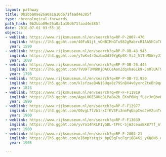 ```yaml
---
layout: pathway
title: 0b2bba09e26a0a1a10d671faad4e385f
type: chronological-forwards
path_hash: 0b2bba09e26a0a1a10d671faad4e385f
date: 2018-07-01 03:55:18
objects:
- weblink: https://www.rijksmuseum.nl/en/search?q=RP-P-2007-476
  imglink: https://lh5.ggpht.com/40FuN1jt_vONBIMhGTu98JgMabrcRIAA5hCoTQe6pjn_pn7hapUVlU0P_9qCtqODKwdItgBJHWZ8yUMdJrRQuOlzwW8=s200
  year: 1590
- weblink: https://www.rijksmuseum.nl/en/search?q=RP-P-OB-48.945
  imglink: https://lh3.ggpht.com/y7wKv4rDxzLmGd39YgKp0X-ViJ_51TnMOWryJ3HyqBY2C93-gtg7zluDY3iknIXNjnr0pIEJuB0BxAY8X0CB2DRgHg=s200
  year: 1688
- weblink: https://www.rijksmuseum.nl/en/search?q=RP-P-OB-26.445
  imglink: https://lh6.ggpht.com/TVU9TlMNRKjDACCeAonZdqxhaGLk9-JmOlUAT9_Sk1sPQXJIXxR-Ft7t2lng7baq13XtDsWZReOaII0DHi_bAhDsrFOY=s200
  year: 1798
- weblink: https://www.rijksmuseum.nl/en/search?q=RP-P-OB-73.920
  imglink: https://lh5.ggpht.com/klsfzaeB4N1SUqa8z79SnBX4v0yxrdZteBh9qwbBa4c5LMwWnic8pdlfnjOjGeS631GDoUFh5J-jWwBYyBbluVc22hkK=s200
  year: 1823
- weblink: https://www.rijksmuseum.nl/en/search?q=RP-F-F11919
  imglink: https://lh3.ggpht.com/AqaL0OZS0HcBLPaBa2b_EKnP6Nq_fLezJnQbvHmmWsGMyhGyt0NUK2wMVJVm5jVLwF9XKgnHKDXlD3a-pkj2oNNMop8=s200
  year: 1890
- weblink: https://www.rijksmuseum.nl/en/search?q=RP-F-F12977
  imglink: https://lh3.ggpht.com/O0vgL7lVb1rxIfKV3Fi3nmFqUapIvdJeVZunToFstDrAx2KSQLM_JJ9BSBg4R3Ow5M4fYd5Pk5Rq8SvhPr1IHwwS4KY=s200
  year: 1900
- weblink: https://www.rijksmuseum.nl/en/search?q=RP-F-F13039
  imglink: https://lh6.ggpht.com/yvYoI4hKLP1yGBL-tPFC-5jWJceusBX87Tf_nTH3e26ZPgLhD-QepHrCejQ77P5Kb5bbQjb3pMINzE6bBfO_YmylNTI=s200
  year: 1900
- weblink: https://www.rijksmuseum.nl/en/search?q=RP-F-2004-21
  imglink: https://lh5.ggpht.com/eI6mpYstqjx_bpQ5qFvcFqri8B4Ki_yXQ8N6_oQ8wiIMDVL1hm_8kqCYstQM9qbHVragdKGp7TGbQY46cNtf1CnYlRc=s200
  year: 1905

---
```


